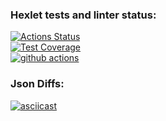 ### Hexlet tests and linter status:
[![Actions Status](https://github.com/Kvas1988/java-project-lvl2/workflows/hexlet-check/badge.svg)](https://github.com/Kvas1988/java-project-lvl2/actions)  
[![Test Coverage](https://api.codeclimate.com/v1/badges/33ebacb2860db007ccb0/test_coverage)](https://codeclimate.com/github/Kvas1988/java-project-lvl2/test_coverage)  
[![github actions](https://github.com/Kvas1988/java-project-lvl1/actions/workflows/java-ci.yml/badge.svg)](https://github.com/Kvas1988/java-project-lvl2/actions)  

### Json Diffs:
[![asciicast](https://asciinema.org/a/x2TWU1Rl1GuFcquU93wkWgQso.svg)](https://asciinema.org/a/x2TWU1Rl1GuFcquU93wkWgQso?speed=2)